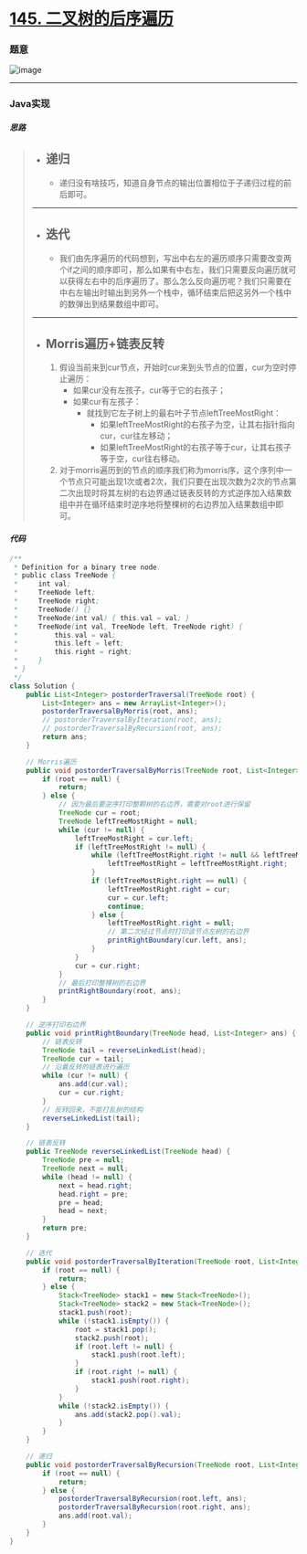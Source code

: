 # [145. 二叉树的后序遍历](https://leetcode.cn/problems/binary-tree-postorder-traversal/)

### 题意

![image](https://user-images.githubusercontent.com/75558694/179436104-c4030b4b-b3c5-420c-81ef-af05bd0a9e89.png)

---

### Java实现

#### *思路*

> - **递归**
>   ---
>   - 递归没有啥技巧，知道自身节点的输出位置相位于子递归过程的前后即可。
>   
> ---
> 
> - **迭代**
>   ---
>   - 我们由先序遍历的代码想到，写出中右左的遍历顺序只需要改变两个if之间的顺序即可，那么如果有中右左，我们只需要反向遍历就可以获得左右中的后序遍历了。那么怎么反向遍历呢？我们只需要在中右左输出时输出到另外一个栈中，循环结束后把这另外一个栈中的数弹出到结果数组中即可。
>   
> ---
> 
> - **Morris遍历+链表反转**
>   ---
>   1. 假设当前来到cur节点，开始时cur来到头节点的位置，cur为空时停止遍历：
>      - 如果cur没有左孩子，cur等于它的右孩子；
>      - 如果cur有左孩子：
>        - 就找到它左子树上的最右叶子节点leftTreeMostRight：
>          - 如果leftTreeMostRight的右孩子为空，让其右指针指向cur，cur往左移动；
>          - 如果leftTreeMostRight的右孩子等于cur，让其右孩子等于空，cur往右移动。
>   2. 对于morris遍历到的节点的顺序我们称为morris序，这个序列中一个节点只可能出现1次或者2次，我们只要在出现次数为2次的节点第二次出现时将其左树的右边界通过链表反转的方式逆序加入结果数组中并在循环结束时逆序地将整棵树的右边界加入结果数组中即可。

#### *代码*

```java
/**
 * Definition for a binary tree node.
 * public class TreeNode {
 *     int val;
 *     TreeNode left;
 *     TreeNode right;
 *     TreeNode() {}
 *     TreeNode(int val) { this.val = val; }
 *     TreeNode(int val, TreeNode left, TreeNode right) {
 *         this.val = val;
 *         this.left = left;
 *         this.right = right;
 *     }
 * }
 */
class Solution {
    public List<Integer> postorderTraversal(TreeNode root) {
        List<Integer> ans = new ArrayList<Integer>();
        postorderTraversalByMorris(root, ans);
        // postorderTraversalByIteration(root, ans);
        // postorderTraversalByRecursion(root, ans);
        return ans;
    }

    // Morris遍历
    public void postorderTraversalByMorris(TreeNode root, List<Integer> ans) {
        if (root == null) {
            return;
        } else {
            // 因为最后要逆序打印整颗树的右边界，需要对root进行保留
            TreeNode cur = root;
            TreeNode leftTreeMostRight = null;
            while (cur != null) {
                leftTreeMostRight = cur.left;
                if (leftTreeMostRight != null) {
                    while (leftTreeMostRight.right != null && leftTreeMostRight.right != cur) {
                        leftTreeMostRight = leftTreeMostRight.right;
                    }
                    if (leftTreeMostRight.right == null) {
                        leftTreeMostRight.right = cur;
                        cur = cur.left;
                        continue;
                    } else {
                        leftTreeMostRight.right = null;
                        // 第二次经过节点时打印该节点左树的右边界
                        printRightBoundary(cur.left, ans);
                    }
                }
                cur = cur.right;
            }
            // 最后打印整棵树的右边界
            printRightBoundary(root, ans);
        }
    }

    // 逆序打印右边界
    public void printRightBoundary(TreeNode head, List<Integer> ans) {
        // 链表反转
        TreeNode tail = reverseLinkedList(head);
        TreeNode cur = tail;
        // 沿着反转的链表进行遍历
        while (cur != null) {
            ans.add(cur.val);
            cur = cur.right;
        }
        // 反转回来，不能打乱树的结构
        reverseLinkedList(tail);
    }

    // 链表反转
    public TreeNode reverseLinkedList(TreeNode head) {
        TreeNode pre = null;
        TreeNode next = null;
        while (head != null) {
            next = head.right;
            head.right = pre;
            pre = head;
            head = next;
        }
        return pre;
    }

    // 迭代
    public void postorderTraversalByIteration(TreeNode root, List<Integer> ans) {
        if (root == null) {
            return;
        } else {
            Stack<TreeNode> stack1 = new Stack<TreeNode>();
            Stack<TreeNode> stack2 = new Stack<TreeNode>();
            stack1.push(root);
            while (!stack1.isEmpty()) {
                root = stack1.pop();
                stack2.push(root);
                if (root.left != null) {
                    stack1.push(root.left);
                } 
                if (root.right != null) {
                    stack1.push(root.right);
                } 
            }
            while (!stack2.isEmpty()) {
                ans.add(stack2.pop().val);
            }
        }
    }

    // 递归
    public void postorderTraversalByRecursion(TreeNode root, List<Integer> ans) {
        if (root == null) {
            return;
        } else {
            postorderTraversalByRecursion(root.left, ans);
            postorderTraversalByRecursion(root.right, ans);
            ans.add(root.val);
        }
    }
}
```
